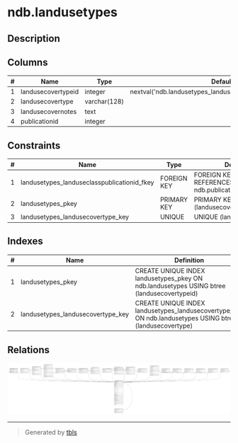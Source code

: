 # ndb.landusetypes

## Description

## Columns

| # | Name               | Type         | Default                                                      | Nullable | Children | Parents                                 | Comment |
| - | ------------------ | ------------ | ------------------------------------------------------------ | -------- | -------- | --------------------------------------- | ------- |
| 1 | landusecovertypeid | integer      | nextval('ndb.landusetypes_landusecovertypeid_seq'::regclass) | false    |          |                                         |         |
| 2 | landusecovertype   | varchar(128) |                                                              | true     |          |                                         |         |
| 3 | landusecovernotes  | text         |                                                              | true     |          |                                         |         |
| 4 | publicationid      | integer      |                                                              | true     |          | [ndb.publications](ndb.publications.md) |         |

## Constraints

| # | Name                                        | Type        | Definition                                                             |
| - | ------------------------------------------- | ----------- | ---------------------------------------------------------------------- |
| 1 | landusetypes_landuseclasspublicationid_fkey | FOREIGN KEY | FOREIGN KEY (publicationid) REFERENCES ndb.publications(publicationid) |
| 2 | landusetypes_pkey                           | PRIMARY KEY | PRIMARY KEY (landusecovertypeid)                                       |
| 3 | landusetypes_landusecovertype_key           | UNIQUE      | UNIQUE (landusecovertype)                                              |

## Indexes

| # | Name                              | Definition                                                                                               |
| - | --------------------------------- | -------------------------------------------------------------------------------------------------------- |
| 1 | landusetypes_pkey                 | CREATE UNIQUE INDEX landusetypes_pkey ON ndb.landusetypes USING btree (landusecovertypeid)               |
| 2 | landusetypes_landusecovertype_key | CREATE UNIQUE INDEX landusetypes_landusecovertype_key ON ndb.landusetypes USING btree (landusecovertype) |

## Relations

![er](ndb.landusetypes.svg)

---

> Generated by [tbls](https://github.com/k1LoW/tbls)